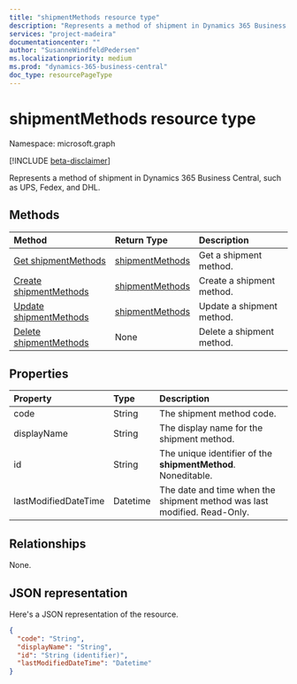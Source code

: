 ```yaml
---
title: "shipmentMethods resource type"
description: "Represents a method of shipment in Dynamics 365 Business Central, such as UPS, Fedex, and DHL." 
services: "project-madeira"
documentationcenter: ""
author: "SusanneWindfeldPedersen"
ms.localizationpriority: medium
ms.prod: "dynamics-365-business-central"
doc_type: resourcePageType
---
```


# shipmentMethods resource type

Namespace: microsoft.graph

[!INCLUDE [beta-disclaimer](../../includes/beta-disclaimer.md)]

Represents a method of shipment in Dynamics 365 Business Central, such as UPS, Fedex, and DHL.

## Methods

| Method       | Return Type  |Description|
|:---------------|:--------|:----------|
|[Get shipmentMethods](../api/dynamics-shipmentmethods-get.md)|[shipmentMethods](dynamics-shipmentmethods.md)|Get a shipment method.|
|[Create shipmentMethods](../api/dynamics-create-shipmentmethods.md)|[shipmentMethods](dynamics-shipmentmethods.md)|Create a shipment method.|
|[Update shipmentMethods](../api/dynamics-shipmentmethods-update.md)|[shipmentMethods](dynamics-shipmentmethods.md)|Update a shipment method.|
|[Delete shipmentMethods](../api/dynamics-shipmentmethods-delete.md)|None|Delete a shipment method.|

## Properties
| Property	   | Type	|Description|
|:---------------|:--------|:----------|
|code|String|The shipment method code.|
|displayName|String|The display name for the shipment method.|
|id|String|The unique identifier of the **shipmentMethod**. Noneditable.|
|lastModifiedDateTime|Datetime|The date and time when the shipment method was last modified. Read-Only.|  


## Relationships
None.

## JSON representation

Here's a JSON representation of the resource.

```json
{
  "code": "String",
  "displayName": "String",
  "id": "String (identifier)",
  "lastModifiedDateTime": "Datetime"
}
```
